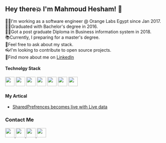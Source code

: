 
## Hey there:collision: I'm Mahmoud Hesham! 👋
:man_technologist:I'm working as a software engineer @ Orange Labs Egypt since Jan 2017.<br>
:man_student:Graduated with Bachelor's degree in 2016.<br>
:man_student:Got a post graduate Diploma in Business information system in 2018.<br>
:books:Currently, I preparing for a master's degree.<br>
:thought_balloon:Feel free to ask  about my stack.<br>
:eyeglasses:I'm looking to contribute to open source projects.<br>
:newspaper:Find more about me  on [LinkedIn](https://www.linkedin.com/in/mahmoud-hesham-421b3270/)<br>



#### Technolgy Stack
 <img src="https://cdn.iconscout.com/icon/free/png-256/kotlin-2038873-1720086.png" width="30" hieght="30" /> <img src="https://cdn.iconscout.com/icon/free/png-256/java-23-225999.png" width="30" hieght="30" />
 <img src="https://cdn.iconscout.com/icon/free/png-256/javascript-1-225993.png" width="30" hieght="30" />
 <img src="https://freeiconshop.com/wp-content/uploads/edd/android-flat.png" width="30" hieght="30" />
 <img src="https://cdn.iconscout.com/icon/free/png-256/flutter-2038877-1720090.png" width="30" hieght="30" />
 <img src="https://cdn.iconscout.com/icon/free/png-256/jenkins-1-282385.png" width="30" hieght="30" />
  <img src="https://cdn.iconscout.com/icon/free/png-256/docker-226091.png" width="30" hieght="30" />
#### My Artical
-  [SharedPrefrences becomes live with Live data](https://dev.to/doodg/sharedprefrences-becomes-live-with-live-data-545g)

### Contact Me
<a href="https://www.linkedin.com/in/mahmoud-hesham-421b3270">
  <img src="https://cdn4.iconfinder.com/data/icons/social-messaging-ui-color-shapes-2-free/128/social-linkedin-circle-512.png" width="30" hieght="30" />
</a>

<a href="https://twitter.com/mfeshesmkda">
  <img src="https://cdn2.iconfinder.com/data/icons/metro-uinvert-dock/256/Twitter_NEW.png" width="30" hieght="30" />
</a>

<a href="https://dev.to/doodg">
  <img src="https://friconix.com/png/fi-snsuxl-dev-to.png" width="30" hieght="30" />
</a>

<a href="https://mentors.codingcoach.io/?name=Mahmoud+Hesham">
  <img src="https://avatars3.githubusercontent.com/u/43143751?s=200&amp;v=4" width="30" hieght="30" />
</a>
